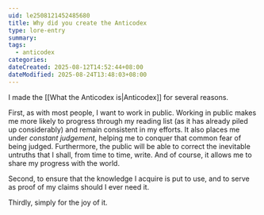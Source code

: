 ```yaml
---
uid: le2508121452485680
title: Why did you create the Anticodex
type: lore-entry
summary: 
tags:
  - anticodex
categories: 
dateCreated: 2025-08-12T14:52:44+08:00
dateModified: 2025-08-24T13:48:03+08:00
---
```

I made the [[What the Anticodex is|Anticodex]] for several reasons.

First, as with most people, I want to work in public. Working in public makes me more likely to progress through my reading list (as it has already piled up considerably) and remain consistent in my efforts. It also places me under *constant judgement*, helping me to conquer that common fear of being judged. Furthermore, the public will be able to correct the inevitable untruths that I shall, from time to time, write. And of course, it allows me to share my progress with the world.

Second, to ensure that the knowledge I acquire is put to use, and to serve as proof of my claims should I ever need it.

Thirdly, simply for the joy of it.